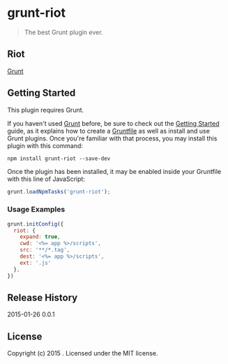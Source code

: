 # grunt-riot

> The best Grunt plugin ever.


## Riot 
[Grunt](http://gruntjs.com/)

## Getting Started
This plugin requires Grunt.

If you haven't used [Grunt](http://gruntjs.com/) before, be sure to check out the [Getting Started](http://gruntjs.com/getting-started) guide, as it explains how to create a [Gruntfile](http://gruntjs.com/sample-gruntfile) as well as install and use Grunt plugins. Once you're familiar with that process, you may install this plugin with this command:

```shell
npm install grunt-riot --save-dev
```

Once the plugin has been installed, it may be enabled inside your Gruntfile with this line of JavaScript:

```js
grunt.loadNpmTasks('grunt-riot');
```


### Usage Examples

```js
grunt.initConfig({
  riot: {
    expand: true,
    cwd: '<%= app %>/scripts',
    src: '**/*.tag',
    dest: '<%= app %>/scripts',
    ext: '.js'
  },
})
```

## Release History
2015-01-26  0.0.1

## License
Copyright (c) 2015 . Licensed under the MIT license.
